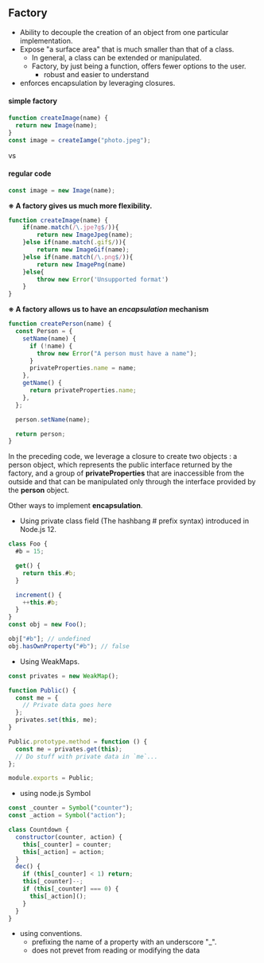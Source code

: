 ## Factory

- Ability to decouple the creation of an object from one particular implementation.
- Expose "a surface area" that is much smaller than that of a class.
  - In general, a class can be extended or manipulated.
  - Factory, by just being a function, offers fewer options to the user.
    - robust and easier to understand
- enforces encapsulation by leveraging closures.

#### simple factory

```javascript
function createImage(name) {
  return new Image(name);
}
const image = createIamge("photo.jpeg");
```

vs

#### regular code

```javascript
const image = new Image(name);
```

**※ A factory gives us much more flexibility.**

```javascript
function createImage(name) {
    if(name.match(/\.jpe?g$/)){
        return new ImageJpeg(name);
    }else if(name.match(.gif$/)){
        return new ImageGif(name);
    }else if(name.match(/\.png$/)){
        return new ImagePng(name)
    }else{
        throw new Error('Unsupported format')
    }
}
```

**※ A factory allows us to have an _encapsulation_ mechanism**

```javascript
function createPerson(name) {
  const Person = {
    setName(name) {
      if (!name) {
        throw new Error("A person must have a name");
      }
      privateProperties.name = name;
    },
    getName() {
      return privateProperties.name;
    },
  };

  person.setName(name);

  return person;
}
```

In the preceding code, we leverage a closure to create two objects : a person object, which represents the public interface returned by the factory, and a group of **privateProperties** that are inaccessible from the outside and that can be manipulated only through the interface provided by the **person** object.

Other ways to implement **encapsulation**.

- Using private class field (The hashbang # prefix syntax) introduced in Node.js 12.

```javascript
class Foo {
  #b = 15;

  get() {
    return this.#b;
  }

  increment() {
    ++this.#b;
  }
}
const obj = new Foo();

obj["#b"]; // undefined
obj.hasOwnProperty("#b"); // false
```

- Using WeakMaps.

```javascript
const privates = new WeakMap();

function Public() {
  const me = {
    // Private data goes here
  };
  privates.set(this, me);
}

Public.prototype.method = function () {
  const me = privates.get(this);
  // Do stuff with private data in `me`...
};

module.exports = Public;
```

- using node.js Symbol

```javascript
const _counter = Symbol("counter");
const _action = Symbol("action");

class Countdown {
  constructor(counter, action) {
    this[_counter] = counter;
    this[_action] = action;
  }
  dec() {
    if (this[_counter] < 1) return;
    this[_counter]--;
    if (this[_counter] === 0) {
      this[_action]();
    }
  }
}
```

- using conventions.
  - prefixing the name of a property with an underscore "\_".
  - does not prevet from reading or modifying the data

